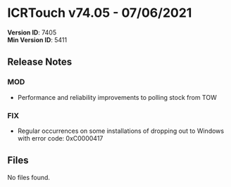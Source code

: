 # ICRTouch v74.05 - 07/06/2021

__Version ID__: 7405
<br>__Min Version ID__: 5411

## Release Notes
### MOD
- Performance and reliability improvements to polling stock from TOW

### FIX
- Regular occurrences on some installations of dropping out to Windows with error code: 0xC0000417

## Files
No files found.

